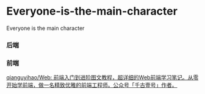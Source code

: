 # Everyone-is-the-main-character
Everyone is the main character

### 后端

### 前端

[qianguyihao/Web: 前端入门到进阶图文教程，超详细的Web前端学习笔记。从零开始学前端，做一名精致优雅的前端工程师。公众号「千古壹号」作者。](https://github.com/qianguyihao/Web.git)